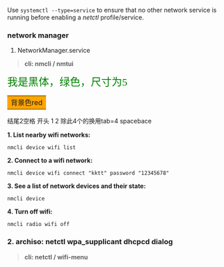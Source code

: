 Use `systemctl --type=service` to ensure that no other network service is running before enabling a _netctl_ profile/service.

### network manager 
1. NetworkManager.service
> **cli: nmcli / nmtui**

<font face="黑体" color=green size=5>我是黑体，绿色，尺寸为5</font>

<table><tr><td bgcolor=orange>背景色red</td></tr></table>
结尾2空格
开头 1 2 除此4个的换用tab=4 spacebace



 **1. List nearby wifi networks:**
 
	nmcli device wifi list

**2. Connect to a wifi network:**

	nmcli device wifi connect "kktt" password "12345678"

**3. See a list of network devices and their state:**

	nmcli device

**4. Turn off wifi:**

	nmcli radio wifi off

### 2. archiso: netctl wpa_supplicant dhcpcd dialog 
> **cli: netctl / wifi-menu**

<!--stackedit_data:
eyJoaXN0b3J5IjpbLTI3NTUxNDE5NiwxNTA5NTk0OTkzLC03Nz
czNzA5MTQsLTEwNjAzMDMzODZdfQ==
-->